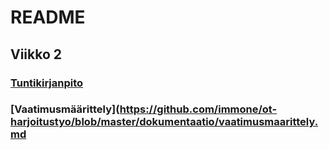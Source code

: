 # README

## Viikko 2
### [Tuntikirjanpito](https://github.com/immone/ot-harjoitustyo/blob/master/dokumentaatio/tuntikirjanpito.md)
### [Vaatimusmäärittely](https://github.com/immone/ot-harjoitustyo/blob/master/dokumentaatio/vaatimusmaarittely.md
